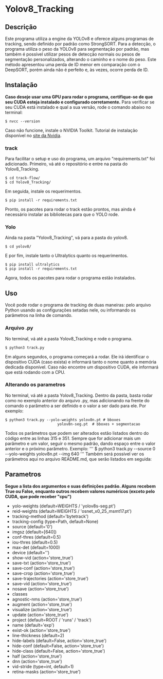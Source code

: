# Yolov8_Tracking

## Descrição

Este programa utiliza a engine da YOLOv8 e oferece alguns programas de tracking, sendo definido por padrão como StrongSORT. Para a detecção, o programa utiliza o peso da YOLOv8 para segmentação por padrão, mas também é possível utilizar pesos de detecção normais ou pesos de segmentação personalizados, alterando o caminho e o nome do peso. Este método apresentou uma perda de ID menor em comparação com o DeepSORT, porém ainda não é perfeito e, às vezes, ocorre perda de ID.

## Instalação

__Caso deseje usar uma GPU para rodar o programa, certifique-se de que seu CUDA esteja instalado e configurado corretamente.__ Para verificar se seu CUDA está instalado e qual a sua versão, rode o comando abaixo no terminal:
```
$ nvcc --version
```
Caso não funcione, instale o NVIDIA Toolkit. Tutorial de instalação disponível no [site da Nvidia](https://developer.nvidia.com/cuda-downloads).

### track

Para facilitar o setup e uso do programa, um arquivo "requirements.txt" foi adicionado. Primeiro, vá até o repositório e entre na pasta do Yolov8_Tracking.
```
$ cd track-flow/
$ cd Yolov8_Tracking/
```
Em seguida, instale os requerimentos.
```
$ pip install -r requirements.txt
```
Pronto, os pacotes para rodar o track estão prontos, mas ainda é necessário instalar as bibliotecas para que o YOLO rode.

### Yolo

Ainda na pasta "Yolov8_Tracking", vá para a pasta do yolov8.
```
$ cd yolov8/
```
E por fim, instale tanto o Ultralytics quanto os requerimentos.
```
$ pip install ultralytics
$ pip install -r requirements.txt
```
Agora, todos os pacotes para rodar o programa estão instalados.

## Uso 

Você pode rodar o programa de tracking de duas maneiras: pelo arquivo Python usando as configurações setadas nele, ou informando os parâmetros na linha de comando.

### Arquivo .py

No terminal, vá até a pasta Yolov8_Tracking e rode o programa.
```
$ python3 track.py
```
Em alguns segundos, o programa começará a rodar. Ele irá identificar o dispositivo CUDA (caso exista) e informará tanto o nome quanto a memória dedicada disponível. Caso não encontre um dispositivo CUDA, ele informará que está rodando com a CPU.

### Alterando os parametros

No terminal, vá até a pasta Yolov8_Tracking. Dentro da pasta, basta rodar como no exemplo anterior do arquivo .py, mas adicionando na frente do comando o parâmetro a ser definido e o valor a ser dado para ele. Por exemplo:
```
$ python3 track.py --yolo-weights yolov8n.pt # bboxes 
                        yolov8n-seg.pt  # bboxes + segmentacao
```
Todos os parâmetros que podem ser alterados estão listados dentro do código entre as linhas 315 e 351. Sempre que for adicionar mais um parâmetro e um valor, seguir o mesmo padrão, dando espaço entre o valor anterior e o próximo parâmetro. Exemplo:
'''
$ python3 track.py --source 0 --yolo-weights yolov8n.pt --img 640
'''
Também será possível ver os parâmetros aqui no arquivo README.md, que serão listados em seguida:

## Parametros 

__Segue a lista dos argumentos e suas definições padrão. Alguns recebem True ou False, enquanto outros recebem valores numéricos (exceto pelo CUDA, que pode receber "cpu")__

 - yolo-weights (default=WEIGHTS / 'yolov8s-seg.pt')
 - reid-weights (default=WEIGHTS / 'osnet_x0_25_msmt17.pt')
 - tracking-method (default='bytetrack')
 - tracking-config (type=Path, default=None)
 - source (default='0')
 - imgsz (default=[640])
 - conf-thres (default=0.5)
 - iou-thres (default=0.5)
 - max-det (default=1000)
 - device (default='')
 - show-vid (action='store_true')
 - save-txt (action='store_true')
 - save-conf (action='store_true')
 - save-crop (action='store_true')
 - save-trajectories (action='store_true')
 - save-vid (action='store_true')
 - nosave (action='store_true')
 - classes
 - agnostic-nms (action='store_true')
 - augment (action='store_true')
 - visualize (action='store_true')
 - update (action='store_true')
 - project (default=ROOT / 'runs' / 'track')
 - name (default='exp')
 - exist-ok (action='store_true')
 - line-thickness (default=2)
 - hide-labels (default=False, action='store_true')
 - hide-conf (default=False, action='store_true')
 - hide-class (default=False, action='store_true')
 - half (action='store_true')
 - dnn (action='store_true')
 - vid-stride (type=int, default=1)
 - retina-masks (action='store_true')
